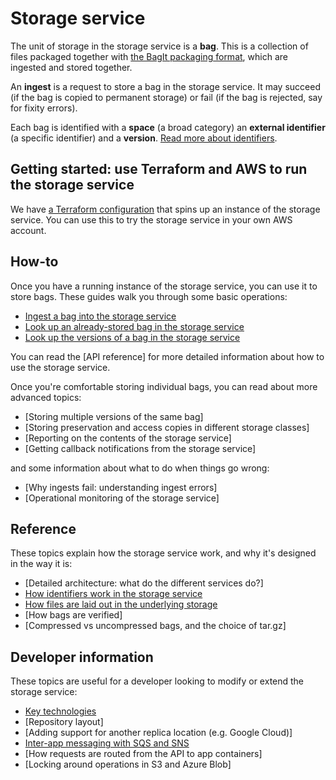 # Storage service

The unit of storage in the storage service is a **bag**.
This is a collection of files packaged together with [the BagIt packaging format][bagit], which are ingested and stored together.

An **ingest** is a request to store a bag in the storage service.
It may succeed (if the bag is copied to permanent storage) or fail (if the bag is rejected, say for fixity errors).

Each bag is identified with a **space** (a broad category) an **external identifier** (a specific identifier) and a **version**.
[Read more about identifiers](explanations/identifiers.md).

[bagit]: https://datatracker.ietf.org/doc/html/rfc8493



## Getting started: use Terraform and AWS to run the storage service

We have [a Terraform configuration](../demo/terraform) that spins up an instance of the storage service.
You can use this to try the storage service in your own AWS account.



## How-to

Once you have a running instance of the storage service, you can use it to store bags.
These guides walk you through some basic operations:

-   [Ingest a bag into the storage service](howto/ingest-a-bag.md)
-   [Look up an already-stored bag in the storage service](howto/look-up-a-bag.md)
-   [Look up the versions of a bag in the storage service](howto/look-up-versions-of-a-bag.md)

You can read the [API reference] for more detailed information about how to use the storage service.

Once you're comfortable storing individual bags, you can read about more advanced topics:

-   [Storing multiple versions of the same bag]
-   [Storing preservation and access copies in different storage classes]
-   [Reporting on the contents of the storage service]
-   [Getting callback notifications from the storage service]

and some information about what to do when things go wrong:

-   [Why ingests fail: understanding ingest errors]
-   [Operational monitoring of the storage service]



## Reference

These topics explain how the storage service work, and why it's designed in the way it is:

-   [Detailed architecture: what do the different services do?]
-   [How identifiers work in the storage service](explanations/identifiers.md)
-   [How files are laid out in the underlying storage](explanations/file-layout.md)
-   [How bags are verified]
-   [Compressed vs uncompressed bags, and the choice of tar.gz]



## Developer information

These topics are useful for a developer looking to modify or extend the storage service:

-   [Key technologies](developers/key-technologies.md)
-   [Repository layout]
-   [Adding support for another replica location (e.g. Google Cloud)]
-   [Inter-app messaging with SQS and SNS](developers/inter-app-messaging.md)
-   [How requests are routed from the API to app containers]
-   [Locking around operations in S3 and Azure Blob]
